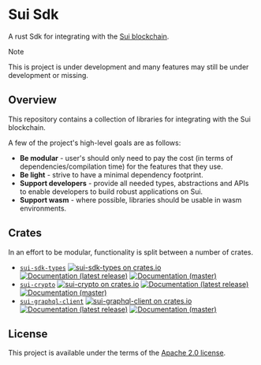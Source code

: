 # Sui Sdk

A rust Sdk for integrating with the [Sui blockchain](https://docs.sui.io/).

> [!NOTE]
> This is project is under development and many features may still be under
> development or missing.

## Overview

This repository contains a collection of libraries for integrating with the Sui blockchain.

A few of the project's high-level goals are as follows:

* **Be modular** - user's should only need to pay the cost (in terms of dependencies/compilation time) for the features that they use.
* **Be light** - strive to have a minimal dependency footprint.
* **Support developers** - provide all needed types, abstractions and APIs to enable developers to build robust applications on Sui.
* **Support wasm** - where possible, libraries should be usable in wasm environments.

## Crates

In an effort to be modular, functionality is split between a number of crates.

* [`sui-sdk-types`](crates/sui-sdk-types)
    [![sui-sdk-types on crates.io](https://img.shields.io/crates/v/sui-sdk-types)](https://crates.io/crates/sui-sdk-types)
    [![Documentation (latest release)](https://img.shields.io/badge/docs-latest-brightgreen)](https://docs.rs/sui-sdk-types)
    [![Documentation (master)](https://img.shields.io/badge/docs-master-59f)](https://mystenlabs.github.io/sui-rust-sdk/sui_sdk_types/)
* [`sui-crypto`](crates/sui-crypto)
    [![sui-crypto on crates.io](https://img.shields.io/crates/v/sui-crypto)](https://crates.io/crates/sui-crypto)
    [![Documentation (latest release)](https://img.shields.io/badge/docs-latest-brightgreen)](https://docs.rs/sui-crypto)
    [![Documentation (master)](https://img.shields.io/badge/docs-master-59f)](https://mystenlabs.github.io/sui-rust-sdk/sui_crypto/)
* [`sui-graphql-client`](crates/sui-graphql-client)
    [![sui-graphql-client on crates.io](https://img.shields.io/crates/v/sui-graphql-client)](https://crates.io/crates/sui-graphql-client)
    [![Documentation (latest release)](https://img.shields.io/badge/docs-latest-brightgreen)](https://docs.rs/sui-graphql-client)
    [![Documentation (master)](https://img.shields.io/badge/docs-master-59f)](https://mystenlabs.github.io/sui-rust-sdk/sui-graphql-client/)

## License

This project is available under the terms of the [Apache 2.0 license](LICENSE).
